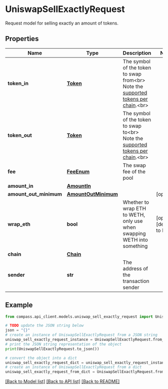 # UniswapSellExactlyRequest

Request model for selling exactly an amount of tokens.

## Properties

Name | Type | Description | Notes
------------ | ------------- | ------------- | -------------
**token_in** | [**Token**](Token.md) | The symbol of the token to swap from&lt;br&gt; Note the [supported tokens per chain](/#/#token-table).&lt;br&gt; | 
**token_out** | [**Token**](Token.md) | The symbol of the token to swap to&lt;br&gt; Note the [supported tokens per chain](/#/#token-table).&lt;br&gt; | 
**fee** | [**FeeEnum**](FeeEnum.md) | The swap fee of the pool | 
**amount_in** | [**AmountIn**](AmountIn.md) |  | 
**amount_out_minimum** | [**AmountOutMinimum**](AmountOutMinimum.md) |  | [optional] 
**wrap_eth** | **bool** | Whether to wrap ETH to WETH, only use when swapping WETH into something | [optional] [default to False]
**chain** | [**Chain**](Chain.md) |  | 
**sender** | **str** | The address of the transaction sender | 

## Example

```python
from compass.api_client.models.uniswap_sell_exactly_request import UniswapSellExactlyRequest

# TODO update the JSON string below
json = "{}"
# create an instance of UniswapSellExactlyRequest from a JSON string
uniswap_sell_exactly_request_instance = UniswapSellExactlyRequest.from_json(json)
# print the JSON string representation of the object
print(UniswapSellExactlyRequest.to_json())

# convert the object into a dict
uniswap_sell_exactly_request_dict = uniswap_sell_exactly_request_instance.to_dict()
# create an instance of UniswapSellExactlyRequest from a dict
uniswap_sell_exactly_request_from_dict = UniswapSellExactlyRequest.from_dict(uniswap_sell_exactly_request_dict)
```
[[Back to Model list]](../README.md#documentation-for-models) [[Back to API list]](../README.md#documentation-for-api-endpoints) [[Back to README]](../README.md)


